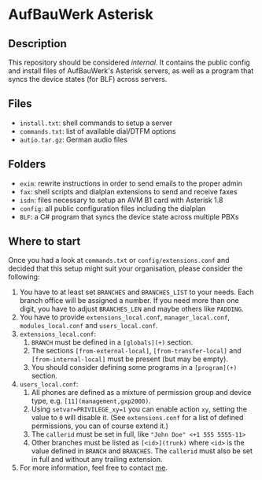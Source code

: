 AufBauWerk Asterisk
===================


Description
-----------
This repository should be considered *internal*. It contains the public config
and install files of AufBauWerk's Asterisk servers, as well as a program that
syncs the device states (for BLF) across servers.


Files
-----
* `install.txt`: shell commands to setup a server
* `commands.txt`: list of available dial/DTFM options
* `autio.tar.gz`: German audio files


Folders
-------
* `exim`: rewrite instructions in order to send emails to the proper admin
* `fax`: shell scripts and dialplan extensions to send and receive faxes
* `isdn`: files necessary to setup an AVM B1 card with Asterisk 1.8
* `config`: all public configuration files including the dialplan
* `BLF`: a C# program that syncs the device state across multiple PBXs


Where to start
--------------
Once you had a look at `commands.txt` or `config/extensions.conf` and decided
that this setup might suit your organisation, please consider the following:

1. You have to at least set `BRANCHES` and `BRANCHES_LIST` to your needs.
   Each branch office will be assigned a number. If you need more than one
   digit, you have to adjust `BRANCHES_LEN` and maybe others like `PADDING`.
2. You have to provide `extensions_local.conf`, `manager_local.conf`,
   `modules_local.conf` and `users_local.conf`.
3. `extensions_local.conf`:
   1. `BRANCH` must be defined in a `[globals](+)` section.
   2. The sections `[from-external-local]`, `[from-transfer-local]` and
      `[from-internal-local]` must be present (but may be empty).
   3. You should consider defining some programs in a `[program](+)` section.
4. `users_local.conf`:
   1. All phones are defined as a mixture of permission group and device type,
      e.g. `[11](management,gxp2000)`.
   2. Using `setvar=PRIVILEGE_xy=1` you can enable action `xy`, setting the
      value to `0` will disable it. (See `extensions.conf` for a list of defined
      permissions, you can of course extend it.)
   3. The `callerid` must be set in full, like `"John Doe" <+1 555 5555-11>`
   4. Other branches must be listed as `[<id>](trunk)` where `<id>` is the value
      defined in `BRANCH` and `BRANCHES`. The `callerid` must also be set in
      full and without any trailing extension.
5. For more information, feel free to contact [me](mailto:m.meitinger@aufbauwerk.com).

